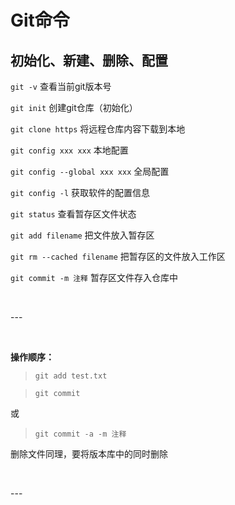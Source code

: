 Git命令
=======

初始化、新建、删除、配置
------------------------

`git -v` 查看当前git版本号

`git init` 创建git仓库（初始化）

`git clone https`  将远程仓库内容下载到本地

`git config xxx xxx` 本地配置

`git config --global xxx xxx` 全局配置

`git config -l` 获取软件的配置信息

`git status` 查看暂存区文件状态

`git add filename` 把文件放入暂存区

`git rm --cached filename` 把暂存区的文件放入工作区

`git commit -m 注释` 暂存区文件存入仓库中

 

\---

 

**操作顺序：**

>   `git add test.txt`

>   `git commit`

或

>   `git commit -a -m 注释`

删除文件同理，要将版本库中的同时删除

 

\---

 

 
